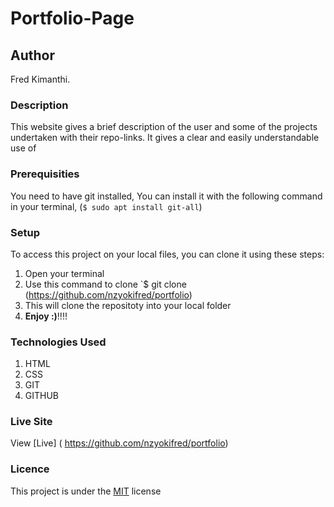 # Portfolio-Page
## Author
Fred Kimanthi.
### Description
This website gives a brief description of the user and some of the projects undertaken with their repo-links.
It gives a clear and easily understandable use of
### Prerequisities
You need to have git installed,
You can install it with the following command in your terminal,
(`$ sudo apt install git-all`)
### Setup
To access this project on your local files, you can clone it using these steps:
1. Open your terminal
1. Use this command to clone `$ git clone
(https://github.com/nzyokifred/portfolio)
1. This will clone the repositoty into your local folder
1. __Enjoy :)__!!!!
### Technologies Used
1. HTML
1. CSS
1. GIT
1. GITHUB
### Live Site
View [Live] ( https://github.com/nzyokifred/portfolio)
### Licence
This project is under the  [MIT](license) license